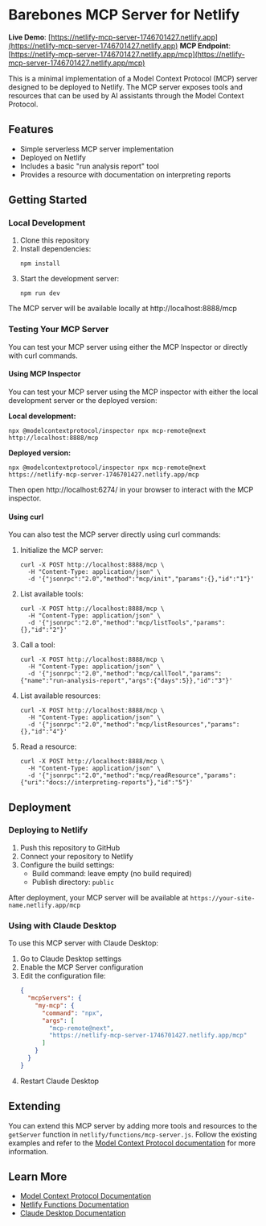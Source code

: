# Barebones MCP Server for Netlify

**Live Demo**: [https://netlify-mcp-server-1746701427.netlify.app](https://netlify-mcp-server-1746701427.netlify.app)
**MCP Endpoint**: [https://netlify-mcp-server-1746701427.netlify.app/mcp](https://netlify-mcp-server-1746701427.netlify.app/mcp)

This is a minimal implementation of a Model Context Protocol (MCP) server designed to be deployed to Netlify. The MCP server exposes tools and resources that can be used by AI assistants through the Model Context Protocol.

## Features

- Simple serverless MCP server implementation
- Deployed on Netlify
- Includes a basic "run analysis report" tool
- Provides a resource with documentation on interpreting reports

## Getting Started

### Local Development

1. Clone this repository
2. Install dependencies:
   ```
   npm install
   ```
3. Start the development server:
   ```
   npm run dev
   ```
   
The MCP server will be available locally at http://localhost:8888/mcp

### Testing Your MCP Server

You can test your MCP server using either the MCP Inspector or directly with curl commands.

#### Using MCP Inspector

You can test your MCP server using the MCP inspector with either the local development server or the deployed version:

**Local development:**
```
npx @modelcontextprotocol/inspector npx mcp-remote@next http://localhost:8888/mcp
```

**Deployed version:**
```
npx @modelcontextprotocol/inspector npx mcp-remote@next https://netlify-mcp-server-1746701427.netlify.app/mcp
```

Then open http://localhost:6274/ in your browser to interact with the MCP inspector.

#### Using curl

You can also test the MCP server directly using curl commands:

1. Initialize the MCP server:
   ```
   curl -X POST http://localhost:8888/mcp \
     -H "Content-Type: application/json" \
     -d '{"jsonrpc":"2.0","method":"mcp/init","params":{},"id":"1"}'
   ```

2. List available tools:
   ```
   curl -X POST http://localhost:8888/mcp \
     -H "Content-Type: application/json" \
     -d '{"jsonrpc":"2.0","method":"mcp/listTools","params":{},"id":"2"}'
   ```

3. Call a tool:
   ```
   curl -X POST http://localhost:8888/mcp \
     -H "Content-Type: application/json" \
     -d '{"jsonrpc":"2.0","method":"mcp/callTool","params":{"name":"run-analysis-report","args":{"days":5}},"id":"3"}'
   ```

4. List available resources:
   ```
   curl -X POST http://localhost:8888/mcp \
     -H "Content-Type: application/json" \
     -d '{"jsonrpc":"2.0","method":"mcp/listResources","params":{},"id":"4"}'
   ```

5. Read a resource:
   ```
   curl -X POST http://localhost:8888/mcp \
     -H "Content-Type: application/json" \
     -d '{"jsonrpc":"2.0","method":"mcp/readResource","params":{"uri":"docs://interpreting-reports"},"id":"5"}'
   ```

## Deployment

### Deploying to Netlify

1. Push this repository to GitHub
2. Connect your repository to Netlify
3. Configure the build settings:
   - Build command: leave empty (no build required)
   - Publish directory: `public`
   
After deployment, your MCP server will be available at `https://your-site-name.netlify.app/mcp`

### Using with Claude Desktop

To use this MCP server with Claude Desktop:

1. Go to Claude Desktop settings
2. Enable the MCP Server configuration
3. Edit the configuration file:
   ```json
   {
     "mcpServers": {
       "my-mcp": {
         "command": "npx",
         "args": [
           "mcp-remote@next",
           "https://netlify-mcp-server-1746701427.netlify.app/mcp"
         ]
       }
     }
   }
   ```
4. Restart Claude Desktop

## Extending

You can extend this MCP server by adding more tools and resources to the `getServer` function in `netlify/functions/mcp-server.js`. Follow the existing examples and refer to the [Model Context Protocol documentation](https://modelcontextprotocol.io/) for more information.

## Learn More

- [Model Context Protocol Documentation](https://modelcontextprotocol.io/)
- [Netlify Functions Documentation](https://docs.netlify.com/functions/overview/)
- [Claude Desktop Documentation](https://claude.ai/docs)